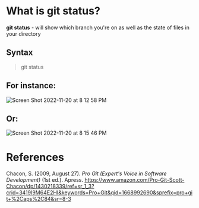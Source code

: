# What is git status? 

**git status** - will show which branch you're on as well as the state of files in your directory


## Syntax
> git status

## For instance: 
![Screen Shot 2022-11-20 at 8 12 58 PM](https://user-images.githubusercontent.com/109105989/202938093-467d7d0a-b226-4650-9309-e65b6155cbed.png)
## Or: 
![Screen Shot 2022-11-20 at 8 15 46 PM](https://user-images.githubusercontent.com/109105989/202938457-1c93a17a-0f09-41d5-8210-d2aa2b483311.png)



# References 
Chacon, S. (2009, August 27). *Pro Git (Expert's Voice in Software Development)* (1st ed.). Apress. <https://www.amazon.com/Pro-Git-Scott-Chacon/dp/1430218339/ref=sr_1_3?crid=3419I9M64E2HI&keywords=Pro+Git&qid=1668992690&sprefix=pro+git+%2Caps%2C84&sr=8-3> 
